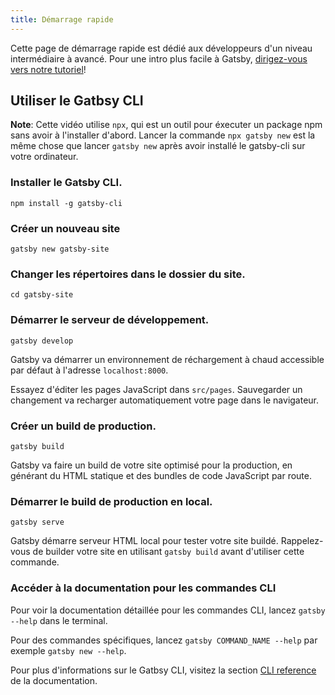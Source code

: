```yaml
---
title: Démarrage rapide
---
```


Cette page de démarrage rapide est dédié aux développeurs d'un niveau intermédiaire à avancé. Pour une intro plus facile à Gatsby, [dirigez-vous vers notre tutoriel](/tutorial/)!

## Utiliser le Gatbsy CLI

<EggheadEmbed
  lessonLink="https://egghead.io/lessons/gatsby-quick-start-with-gatsby-create-develop-and-build-gatsby-sites-from-the-command-line"
  lessonTitle="Démarrage rapide avec Gatsby : Créer, Développer et Builder les sites Gatbsy en ligne de commande"
/>

**Note**: Cette vidéo utilise `npx`, qui est un outil pour éxecuter un package npm sans avoir à l'installer d'abord. Lancer la commande `npx gatsby new` est la même chose que lancer `gatsby new` après avoir installé le gatsby-cli sur votre ordinateur.

### Installer le Gatsby CLI.

```shell
npm install -g gatsby-cli
```

### Créer un nouveau site

```shell
gatsby new gatsby-site
```

### Changer les répertoires dans le dossier du site.

```shell
cd gatsby-site
```

### Démarrer le serveur de développement.

```shell
gatsby develop
```

Gatsby va démarrer un environnement de réchargement à chaud accessible par défaut à l'adresse `localhost:8000`.

Essayez d'éditer les pages JavaScript dans `src/pages`. Sauvegarder un changement va recharger automatiquement votre page dans le navigateur.

### Créer un build de production.

```shell
gatsby build
```

Gatsby va faire un build de votre site optimisé pour la production, en générant du HTML statique et des bundles de code JavaScript par route.

### Démarrer le build de production en local.

```shell
gatsby serve
```

Gatsby démarre serveur HTML local pour tester votre site buildé. Rappelez-vous de builder votre site en utilisant `gatsby build` avant d'utiliser cette commande.

### Accéder à la documentation pour les commandes CLI

Pour voir la documentation détaillée pour les commandes CLI, lancez `gatsby --help` dans le terminal.

Pour des commandes spécifiques, lancez `gatsby COMMAND_NAME --help` par exemple `gatsby new --help`.

Pour plus d'informations sur le Gatbsy CLI, visitez la section [CLI reference](/docs/gatsby-cli/) de la documentation.
